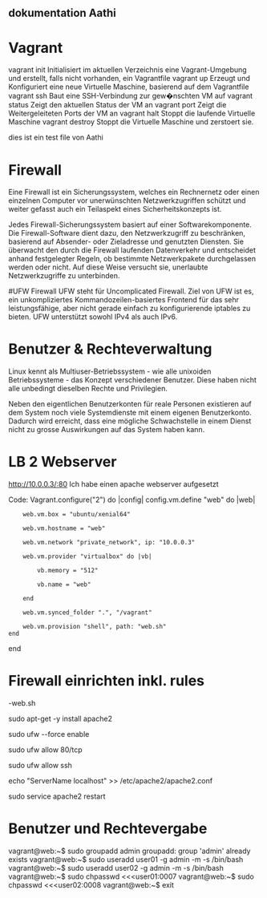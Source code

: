 ﻿
dokumentation
Aathi
-------------

# Vagrant
vagrant init	Initialisiert im aktuellen Verzeichnis eine Vagrant-Umgebung und erstellt, falls nicht vorhanden, ein Vagrantfile
vagrant up	Erzeugt und Konfiguriert eine neue Virtuelle Maschine, basierend auf dem Vagrantfile
vagrant ssh	Baut eine SSH-Verbindung zur gew�nschten VM auf
vagrant status	Zeigt den aktuellen Status der VM an
vagrant port	Zeigt die Weitergeleiteten Ports der VM an
vagrant halt	Stoppt die laufende Virtuelle Maschine
vagrant destroy	Stoppt die Virtuelle Maschine und zerstoert sie.

dies ist ein test file von Aathi

# Firewall
Eine Firewall ist ein Sicherungssystem, welches ein Rechnernetz oder einen einzelnen Computer vor unerwünschten Netzwerkzugriffen schützt und weiter gefasst auch ein Teilaspekt eines Sicherheitskonzepts ist.

Jedes Firewall-Sicherungssystem basiert auf einer Softwarekomponente. Die Firewall-Software dient dazu, den Netzwerkzugriff zu beschränken, basierend auf Absender- oder Zieladresse und genutzten Diensten. Sie überwacht den durch die Firewall laufenden Datenverkehr und entscheidet anhand festgelegter Regeln, ob bestimmte Netzwerkpakete durchgelassen werden oder nicht. Auf diese Weise versucht sie, unerlaubte Netzwerkzugriffe zu unterbinden.

#UFW Firewall
UFW steht für Uncomplicated Firewall. Ziel von UFW ist es, ein unkompliziertes Kommandozeilen-basiertes Frontend für das sehr leistungsfähige, aber nicht gerade einfach zu konfigurierende iptables zu bieten. UFW unterstützt sowohl IPv4 als auch IPv6.

# Benutzer & Rechteverwaltung

Linux kennt als Multiuser-Betriebssystem - wie alle unixoiden Betriebssysteme - das Konzept verschiedener Benutzer. Diese haben nicht alle unbedingt dieselben Rechte und Privilegien.

Neben den eigentlichen Benutzerkonten für reale Personen existieren auf dem System noch viele Systemdienste mit einem eigenen Benutzerkonto. Dadurch wird erreicht, dass eine mögliche Schwachstelle in einem Dienst nicht zu grosse Auswirkungen auf das System haben kann.

# LB 2 Webserver
http://10.0.0.3/:80
Ich habe einen apache webserver aufgesetzt

Code:
Vagrant.configure("2") do |config|
	config.vm.define "web" do |web|
		
		web.vm.box = "ubuntu/xenial64"
		
		web.vm.hostname = "web"
		
		web.vm.network "private_network", ip: "10.0.0.3"
		
		web.vm.provider "virtualbox" do |vb|
			
			vb.memory = "512"
			
			vb.name = "web"
		
		end
		
		web.vm.synced_folder ".", "/vagrant"
		
		web.vm.provision "shell", path: "web.sh"
	end			

end

# Firewall einrichten inkl. rules
-web.sh

sudo apt-get -y install apache2

sudo ufw --force enable

sudo ufw allow 80/tcp

sudo ufw allow ssh

echo "ServerName localhost" >> /etc/apache2/apache2.conf

sudo service apache2 restart

# Benutzer und Rechtevergabe
vagrant@web:~$ sudo groupadd admin
groupadd: group 'admin' already exists
vagrant@web:~$ sudo useradd user01 -g admin -m -s /bin/bash
vagrant@web:~$ sudo useradd user02 -g admin -m -s /bin/bash
vagrant@web:~$ sudo chpasswd <<<user01:0007
vagrant@web:~$ sudo chpasswd <<<user02:0008
vagrant@web:~$ exit


